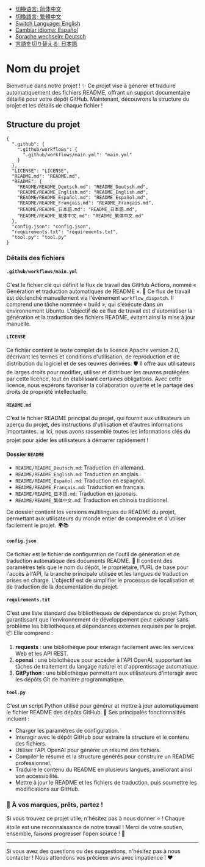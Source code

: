 - [切换语言: 简体中文](/README.md)
- [切換語言: 繁體中文](/README/README_繁体中文.md)
- [Switch Language: English](/README/README_English.md)
- [Cambiar idioma: Español](/README/README_Español.md)
- [Sprache wechseln: Deutsch](/README/README_Deutsch.md)
- [言語を切り替える: 日本語](/README/README_日本語.md)

# Nom du projet

Bienvenue dans notre projet ! ✨ Ce projet vise à générer et traduire automatiquement des fichiers README, offrant un support documentaire détaillé pour votre dépôt GitHub. Maintenant, découvrons la structure du projet et les détails de chaque fichier !

## Structure du projet

```
{
  ".github": {
    ".github/workflows": {
      ".github/workflows/main.yml": "main.yml"
    }
  },
  "LICENSE": "LICENSE",
  "README.md": "README.md",
  "README": {
    "README/README_Deutsch.md": "README_Deutsch.md",
    "README/README_English.md": "README_English.md",
    "README/README_Español.md": "README_Español.md",
    "README/README_Français.md": "README_Français.md",
    "README/README_日本語.md": "README_日本語.md",
    "README/README_繁体中文.md": "README_繁体中文.md"
  },
  "config.json": "config.json",
  "requirements.txt": "requirements.txt",
  "tool.py": "tool.py"
}
```

### Détails des fichiers

#### `.github/workflows/main.yml`
C'est le fichier clé qui définit le flux de travail des GitHub Actions, nommé « Génération et traduction automatiques de README ». 🔄 
Ce flux de travail est déclenché manuellement via l'événement `workflow_dispatch`. Il comprend une tâche nommée « build », qui s'exécute dans un environnement Ubuntu. L'objectif de ce flux de travail est d'automatiser la génération et la traduction des fichiers README, évitant ainsi la mise à jour manuelle.

#### `LICENSE`
Ce fichier contient le texte complet de la licence Apache version 2.0, décrivant les termes et conditions d'utilisation, de reproduction et de distribution du logiciel et de ses œuvres dérivées. 🛡️ 
Il offre aux utilisateurs de larges droits pour modifier, utiliser et distribuer les œuvres protégées par cette licence, tout en établissant certaines obligations. Avec cette licence, nous espérons favoriser la collaboration ouverte et le partage des droits de propriété intellectuelle.

#### `README.md`
C'est le fichier README principal du projet, qui fournit aux utilisateurs un aperçu du projet, des instructions d'utilisation et d'autres informations importantes. 📊 
Ici, nous avons rassemblé toutes les informations clés du projet pour aider les utilisateurs à démarrer rapidement !

#### Dossier `README`
- `README/README_Deutsch.md`: Traduction en allemand.
- `README/README_English.md`: Traduction en anglais.
- `README/README_Español.md`: Traduction en espagnol.
- `README/README_Français.md`: Traduction en français.
- `README/README_日本語.md`: Traduction en japonais.
- `README/README_繁体中文.md`: Traduction en chinois traditionnel.

Ce dossier contient les versions multilingues du README du projet, permettant aux utilisateurs du monde entier de comprendre et d'utiliser facilement le projet. 🌍📚

#### `config.json`
Ce fichier est le fichier de configuration de l'outil de génération et de traduction automatique des documents README. 🔧 
Il contient des paramètres tels que le nom du dépôt, le propriétaire, l'URL de base pour l'accès à l'API, la branche principale utilisée et les langues de traduction prises en charge. L'objectif est de simplifier le processus de localisation et de traduction de la documentation du projet.

#### `requirements.txt`
C'est une liste standard des bibliothèques de dépendance du projet Python, garantissant que l'environnement de développement peut exécuter sans problème les bibliothèques et dépendances externes requises par le projet. 📦 
Elle comprend :
1. **requests** : une bibliothèque pour interagir facilement avec les services Web et les API REST.
2. **openai** : une bibliothèque pour accéder à l'API OpenAI, supportant les tâches de traitement du langage naturel et d'apprentissage automatique.
3. **GitPython** : une bibliothèque permettant aux utilisateurs d'interagir avec les dépôts Git de manière programmatique.

#### `tool.py`
C'est un script Python utilisé pour générer et mettre à jour automatiquement le fichier README des dépôts GitHub. 🤖 
Ses principales fonctionnalités incluent :
- Charger les paramètres de configuration.
- Interagir avec le dépôt GitHub pour extraire la structure et le contenu des fichiers.
- Utiliser l'API OpenAI pour générer un résumé des fichiers.
- Compiler le résumé et la structure générés pour construire un README professionnel.
- Traduire le contenu du README en plusieurs langues, améliorant ainsi son accessibilité.
- Mettre à jour le README et les fichiers de traduction, puis soumettre les modifications sur GitHub.

### 📢 À vos marques, prêts, partez !
Si vous trouvez ce projet utile, n'hésitez pas à nous donner ⭐️ ! Chaque étoile est une reconnaissance de notre travail ! Merci de votre soutien, ensemble, faisons progresser l'open source ! 🚀

---

Si vous avez des questions ou des suggestions, n'hésitez pas à nous contacter ! Nous attendons vos précieux avis avec impatience ! ❤️